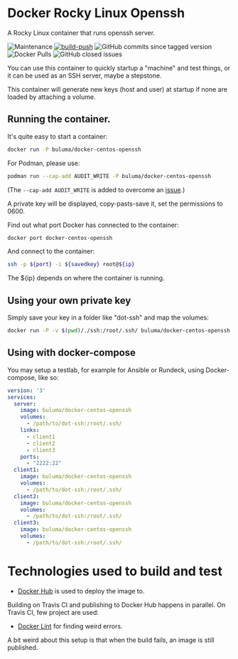 # Docker Rocky Linux Openssh

A Rocky Linux container that runs openssh server.

![Maintenance](https://img.shields.io/maintenance/yes/2022) 
[![build-push](https://github.com/buluma/docker-centos-openssh/actions/workflows/build-push-action.yml/badge.svg)](https://github.com/buluma/docker-centos-openssh/actions/workflows/build-push-action.yml) 
![GitHub commits since tagged version](https://img.shields.io/github/commits-since/buluma/docker-centos-openssh/1.0.0/master) 
![Docker Pulls](https://img.shields.io/docker/pulls/buluma/docker-centos-openssh) 
![GitHub closed issues](https://img.shields.io/github/issues-closed-raw/buluma/docker-centos-openssh)

You can use this container to quickly startup a "machine" and test things, or it can be used as an SSH server, maybe a stepstone.

This container will generate new keys (host and user) at startup if none are loaded by attaching a volume.

## Running the container.

It's quite easy to start a container:

```bash
docker run -P buluma/docker-centos-openssh
```

For Podman, please use:

```bash
podman run --cap-add AUDIT_WRITE -P buluma/docker-centos-openssh
```

(The `--cap-add AUDIT_WRITE` is added to overcome an [issue](https://bugzilla.redhat.com/show_bug.cgi?id=1923728).)
    
A private key will be displayed, copy-pasts-save it, set the permissions to 0600.

Find out what port Docker has connected to the container:

```bash
docker port docker-centos-openssh
```

And connect to the container:

```bash
ssh -p ${port} -i ${savedkey} root@${ip}
```

The ${ip} depends on where the container is running.

## Using your own private key

Simply save your key in a folder like "dot-ssh" and map the volumes:

```bash
docker run -P -v $(pwd)/./ssh:/root/.ssh/ buluma/docker-centos-openssh
```

## Using with docker-compose

You may setup a testlab, for example for Ansible or Rundeck, using Docker-compose, like so:

```yaml
version: '3'
services:
  server:
    image: buluma/docker-centos-openssh
    volumes:
      - /path/to/dot-ssh:/root/.ssh/
    links:
      - client1
      - client2
      - client3
    ports:
      - "2222:22"
  client1:
    image: buluma/docker-centos-openssh
    volumes:
      - /path/to/dot-ssh:/root/.ssh/
  client2:
    image: buluma/docker-centos-openssh
    volumes:
      - /path/to/dot-ssh:/root/.ssh/
  client3:
    image: buluma/docker-centos-openssh
    volumes:
      - /path/to/dot-ssh:/root/.ssh/
```

# Technologies used to build and test

- [Docker Hub](https://hub.docker.com/r/buluma/docker-centos-openssh/) is used to deploy the image to.

Building on Travis CI and publishing to Docker Hub happens in parallel. On Travis CI, few project are used:

- [Docker Lint](https://github.com/projectatomic/dockerfile_lint) for finding weird errors.

A bit weird about this setup is that when the build fails, an image is still published.
